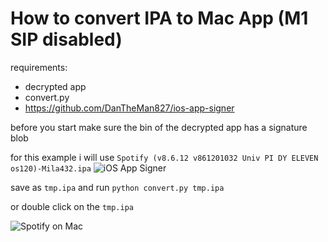 # How to convert IPA to Mac App (M1 SIP disabled)

requirements:
- decrypted app
- convert.py
- https://github.com/DanTheMan827/ios-app-signer

before you start make sure the bin of the decrypted app has a signature blob

for this example i will use `Spotify (v8.6.12 v861201032 Univ PI DY ELEVEN os120)-Mila432.ipa`
![iOS App Signer](https://raw.github.com/Mila432/IPA-to-App-M1/master/1.png)

save as `tmp.ipa` and run `python convert.py tmp.ipa`

or double click on the `tmp.ipa`

![Spotify on Mac](https://raw.github.com/Mila432/IPA-to-App-M1/master/1.png)
